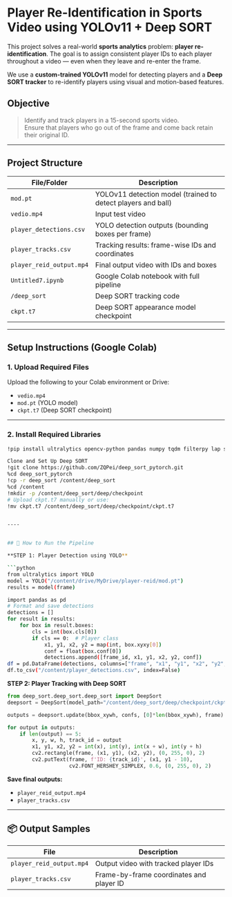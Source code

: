 # Player Re-Identification in Sports Video using YOLOv11 + Deep SORT

This project solves a real-world **sports analytics** problem: **player re-identification**. The goal is to assign consistent player IDs to each player throughout a video — even when they leave and re-enter the frame.

We use a **custom-trained YOLOv11** model for detecting players and a **Deep SORT tracker** to re-identify players using visual and motion-based features.


##  Objective

> Identify and track players in a 15-second sports video.  
> Ensure that players who go out of the frame and come back retain their original ID.

---

##  Project Structure

| File/Folder | Description |
|-------------|-------------|
| `mod.pt` | YOLOv11 detection model (trained to detect players and ball) |
| `vedio.mp4` | Input test video |
| `player_detections.csv` | YOLO detection outputs (bounding boxes per frame) |
| `player_tracks.csv` | Tracking results: frame-wise IDs and coordinates |
| `player_reid_output.mp4` | Final output video with IDs and boxes |
| `Untitled7.ipynb` | Google Colab notebook with full pipeline |
| `/deep_sort` | Deep SORT tracking code |
| `ckpt.t7` | Deep SORT appearance model checkpoint |

---

##  Setup Instructions (Google Colab)

### 1. Upload Required Files

Upload the following to your Colab environment or Drive:
- `vedio.mp4`
- `mod.pt` (YOLO model)
- `ckpt.t7` (Deep SORT checkpoint)

---

### 2. Install Required Libraries

```bash
!pip install ultralytics opencv-python pandas numpy tqdm filterpy lap scikit-image

Clone and Set Up Deep SORT
!git clone https://github.com/ZQPei/deep_sort_pytorch.git
%cd deep_sort_pytorch
!cp -r deep_sort /content/deep_sort
%cd /content
!mkdir -p /content/deep_sort/deep/checkpoint
# Upload ckpt.t7 manually or use:
!mv ckpt.t7 /content/deep_sort/deep/checkpoint/ckpt.t7


----


## 🚀 How to Run the Pipeline

**STEP 1: Player Detection using YOLO**

```python
from ultralytics import YOLO
model = YOLO("/content/drive/MyDrive/player-reid/mod.pt")
results = model(frame)

import pandas as pd
# Format and save detections
detections = []
for result in results:
    for box in result.boxes:
        cls = int(box.cls[0])
        if cls == 0:  # Player class
            x1, y1, x2, y2 = map(int, box.xyxy[0])
            conf = float(box.conf[0])
            detections.append([frame_id, x1, y1, x2, y2, conf])
df = pd.DataFrame(detections, columns=["frame", "x1", "y1", "x2", "y2", "confidence"])
df.to_csv("/content/player_detections.csv", index=False)
```

**STEP 2: Player Tracking with Deep SORT**

```python
from deep_sort.deep_sort.deep_sort import DeepSort
deepsort = DeepSort(model_path="/content/deep_sort/deep/checkpoint/ckpt.t7")

outputs = deepsort.update(bbox_xywh, confs, [0]*len(bbox_xywh), frame)

for output in outputs:
    if len(output) == 5:
        x, y, w, h, track_id = output
        x1, y1, x2, y2 = int(x), int(y), int(x + w), int(y + h)
        cv2.rectangle(frame, (x1, y1), (x2, y2), (0, 255, 0), 2)
        cv2.putText(frame, f'ID: {track_id}', (x1, y1 - 10),
                    cv2.FONT_HERSHEY_SIMPLEX, 0.6, (0, 255, 0), 2)
```

**Save final outputs:**

- `player_reid_output.mp4`  
- `player_tracks.csv`

---

## 📦 Output Samples

| File                     | Description                              |
|--------------------------|------------------------------------------|
| `player_reid_output.mp4` | Output video with tracked player IDs     |
| `player_tracks.csv`      | Frame-by-frame coordinates and player ID |


